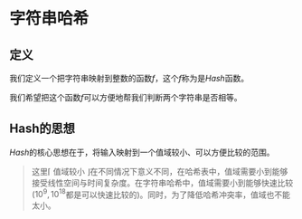 # 字符串哈希

## 定义

我们定义一个把字符串映射到整数的函数$f$，这个$f$称为是$Hash$函数。

我们希望把这个函数$f$可以方便地帮我们判断两个字符串是否相等。

## Hash的思想

$Hash$的核心思想在于，将输入映射到一个值域较小、可以方便比较的范围。

> 这里$\lceil$ 值域较小 $\rfloor$在不同情况下意义不同，在哈希表中，值域需要小到能够接受线性空间与时间复杂度。在字符串哈希中，值域需要小到能够快速比较($10^9,10^{18}$都是可以快速比较的)。同时，为了降低哈希冲突率，值域也不能太小。